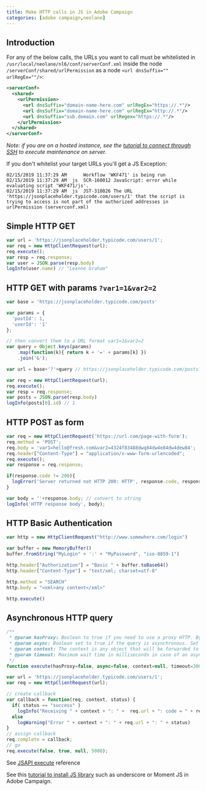 ```yaml
---
title: Make HTTP calls in JS in Adobe Campaign
categories: [adobe campaign,neolane]
---
```


<!-- more -->

## Introduction

For any of the below calls, the URLs you want to call must be whitelisted in `/usr/local/neolane/nl6/conf/serverConf.xml` inside the node `/serverConf/shared/urlPermission` as a node `<url dnsSuffix="" urlRegEx=""/>`:
```xml
<serverConf>
  <shared>
    <urlPermission>
      <url dnsSuffix="domain-name-here.com" urlRegEx="https://.*"/>
      <url dnsSuffix="domain-name-here.com" urlRegEx="http://.*"/>
      <url dnsSuffix="sub.domain.com" urlRegex="https://.*"/>
    </urlPermission>
  </shared>
</serverConf>
```

*Note: if you are on a hosted instance, see the [tutorial to connect through SSH](/2019/02/enable-ssh-adobe-campaign) to execute maintenance on server.*

If you don't whitelist your target URLs you'll get a JS Exception:
```console
02/15/2019 11:37:29 AM		Workflow 'WKF471' is being run
02/15/2019 11:37:29 AM	js	SCR-160012 JavaScript: error while evaluating script 'WKF471/js'.
02/15/2019 11:37:29 AM	js	JST-310026 The URL 'https://jsonplaceholder.typicode.com/users/1' that the script is trying to access is not part of the authorized addresses in urlPermission (serverconf.xml)
```

## Simple HTTP GET

```js
var url = 'https://jsonplaceholder.typicode.com/users/1';
var req = new HttpClientRequest(url);
req.execute();
var resp = req.response;
var user = JSON.parse(resp.body)
logInfo(user.name) // "Leanne Graham"
```

## HTTP GET with params `?var1=1&var2=2`

```js
var base = 'https://jsonplaceholder.typicode.com/posts'

var params = {
  'postId': 1,
  'userId': '1'
};

// then convert them to a URL format var1=1&var2=2
var query = Object.keys(params)
    .map(function(k){ return k + '=' + params[k] })
    .join('&');

var url = base+'?'+query // https://jsonplaceholder.typicode.com/posts?userId=1&id=1

var req = new HttpClientRequest(url);
req.execute();
var resp = req.response;
var posts = JSON.parse(resp.body)
logInfo(posts[0].id) // 1
```

## HTTP POST as form
```js
var req = new HttpClientRequest('https://url.com/page-with-form');
req.method = 'POST';
req.body = 'var1=hello@fresh.com&var2=4324f83488dwq84dw4e84dw4dew84';
req.header["Content-Type"] = "application/x-www-form-urlencoded";
req.execute();
var response = req.response;

if(response.code != 200){
  logError('Server returned not HTTP 200: HTTP', response.code, response.body);
}

var body = ''+response.body; // convert to string
logInfo('HTTP response body', body);
```

## HTTP Basic Authentication

```js
var http = new HttpClientRequest("http://www.somewhere.com/login")

var buffer = new MemoryBuffer()
buffer.fromString("MyLogin" + ':' + "MyPassword", "iso-8859-1")

http.header["Authorization"] = "Basic " + buffer.toBase64()
http.header["Content-Type"] = "text/xml; charset=utf-8"

http.method = "SEARCH"
http.body = "<xml>any content</xml>"

http.execute()
```

## Asynchronous HTTP query

```js
/**
 * @param hasProxy: Boolean to true if you need to use a proxy HTTP. By default set to false.
 * @param async: Boolean set to true if the query is asynchronous. Set to false by default.
 * @param context: The context is any object that will be forwarded to the second argument of the complete function in case of an asynchronous query. Set to null by default.
 * @param timeout: Maximum wait time in milliseconds in case of an asynchronous query. If this parameter isn't defined, the wait time is 5 minutes.
 */
function execute(hasProxy=false, async=false, context=null, timeout=300000)
```

```js
var url = 'https://jsonplaceholder.typicode.com/users/1';
var req = new HttpClientRequest(url);

// create callback
var callback = function(req, context, status) {
  if( status == "success" )
    logInfo("Receiving " + context + ": " +  req.url + ": code = " + req.response.code)
  else
    logWarning("Error " + context + ": " + req.url + ": " + status)
}
// assign callback
req.complete = callback;
// go
req.execute(false, true, null, 5000);
```

See [JSAPI execute](https://docs.campaign.adobe.com/doc/AC/en/jsapi/m-HttpClientRequest-execute.html) reference

See this [tutorial to install JS library](https://floriancourgey.com/2018/10/use-javascript-libraries-in-adobe-campaign/) such as underscore or Moment JS in Adobe Campaign.
